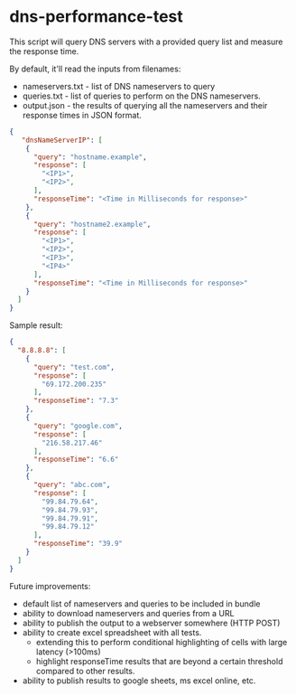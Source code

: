 # dns-performance-test

This script will query DNS servers with a provided query list and measure the response time.

By default, it'll read the inputs from filenames:
- nameservers.txt - list of DNS nameservers to query
- queries.txt - list of queries to perform on the DNS nameservers.
- output.json - the results of querying all the nameservers and their response times in JSON format.

```json
{  
   "dnsNameServerIP": [
    {
      "query": "hostname.example",
      "response": [
        "<IP1>",
        "<IP2>",
      ],
      "responseTime": "<Time in Milliseconds for response>"
    },
    {
      "query": "hostname2.example",
      "response": [
        "<IP1>",
        "<IP2>",
        "<IP3>",
        "<IP4>"
      ],
      "responseTime": "<Time in Milliseconds for response>"
    }
  ]
}

```

Sample result:

```json
{
  "8.8.8.8": [
    {
      "query": "test.com",
      "response": [
        "69.172.200.235"
      ],
      "responseTime": "7.3"
    },
    {
      "query": "google.com",
      "response": [
        "216.58.217.46"
      ],
      "responseTime": "6.6"
    },
    {
      "query": "abc.com",
      "response": [
        "99.84.79.64",
        "99.84.79.93",
        "99.84.79.91",
        "99.84.79.12"
      ],
      "responseTime": "39.9"
    }
  ]
}

```


Future improvements:
* default list of nameservers and queries to be included in bundle
* ability to download nameservers and queries from a URL
* ability to publish the output to a webserver somewhere (HTTP POST)
* ability to create excel spreadsheet with all tests.
    * extending this to perform conditional highlighting of cells with large latency (>100ms)
    * highlight responseTime results that are beyond a certain threshold compared to other results.
* ability to publish results to google sheets, ms excel online, etc.
